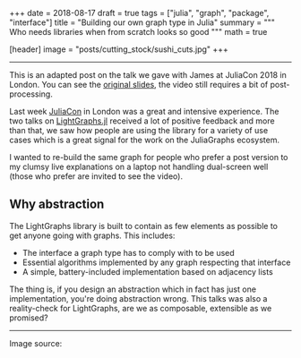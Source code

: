+++
date = 2018-08-17
draft = true
tags = ["julia", "graph", "package", "interface"]
title = "Building our own graph type in Julia"
summary = """
Who needs libraries when from scratch looks so good
"""
math = true

[header]
image = "posts/cutting_stock/sushi_cuts.jpg"
+++

--------

This is an adapted post on the talk we gave with James at JuliaCon 2018 in London.
You can see the [original slides](https://matbesancon.github.io/graph_interfaces_juliacon18),
the video still requires a bit of post-processing.  

Last week [JuliaCon](http://juliacon.org) in London was a great and intensive
experience. The two talks on [LightGraphs.jl](https://github.com/JuliaGraphs/LightGraphs.jl)
received a lot of positive feedback and more than that, we saw
how people are using the library for a variety of use cases which is a great
signal for the work on the JuliaGraphs ecosystem.  

I wanted to re-build the same graph for people who prefer a post version to
my clumsy live explanations on a laptop not handling dual-screen well
(those who prefer are invited to see the video).

## Why abstraction

The LightGraphs library is built to contain as few elements as possible to get
anyone going with graphs. This includes:
* The interface a graph type has to comply with to be used
* Essential algorithms implemented by any graph respecting that interface
* A simple, battery-included implementation based on adjacency lists

The thing is, if you design an abstraction which in fact has just one implementation,
you're doing abstraction wrong. This talks was also a reality-check for
LightGraphs, are we as composable, extensible as we promised?



--------
Image source:
